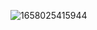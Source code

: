 ![1658025415944](https://user-images.githubusercontent.com/68007558/179381551-3b6066c7-8217-46f2-bebe-dcd9c54c2ab1.png)
